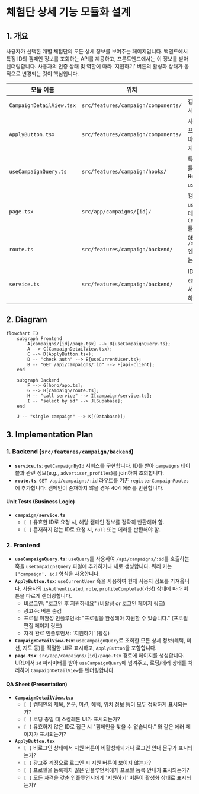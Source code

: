 # 체험단 상세 기능 모듈화 설계

## 1. 개요

사용자가 선택한 개별 체험단의 모든 상세 정보를 보여주는 페이지입니다. 백엔드에서 특정 ID의 캠페인 정보를 조회하는 API를 제공하고, 프론트엔드에서는 이 정보를 받아 렌더링합니다. 사용자의 인증 상태 및 역할에 따라 '지원하기' 버튼의 활성화 상태가 동적으로 변경되는 것이 핵심입니다.

| 모듈 이름 | 위치 | 설명 |
| --- | --- | --- |
| `CampaignDetailView.tsx` | `src/features/campaign/components/` | 캠페인 상세 정보를 표시하는 UI 컴포넌트. |
| `ApplyButton.tsx` | `src/features/campaign/components/` | 사용자의 자격(역할, 프로필 완성 여부)에 따라 상태가 변경되는 지원 버튼. |
| `useCampaignQuery.ts` | `src/features/campaign/hooks/` | 특정 ID의 캠페인 정보를 서버에서 조회하는 React Query `useQuery` 훅. |
| `page.tsx` | `src/app/campaigns/[id]/` | 캠페인 상세 페이지. `useCampaignQuery`로 데이터를 조회하고 `CampaignDetailView`를 렌더링. |
| `route.ts` | `src/features/campaign/backend/` | `GET /api/campaigns/:id` 엔드포인트를 정의하는 Hono 라우터. |
| `service.ts` | `src/features/campaign/backend/` | ID를 기반으로 `campaigns` 테이블에서 단일 레코드를 조회하는 서비스. |

## 2. Diagram

```mermaid
flowchart TD
    subgraph Frontend
        A[campaigns/[id]/page.tsx] --> B{useCampaignQuery.ts};
        A --> C(CampaignDetailView.tsx);
        C --> D(ApplyButton.tsx);
        D -- "check auth" --> E{useCurrentUser.ts};
        B -- "GET /api/campaigns/:id" --> F[api-client];
    end

    subgraph Backend
        F --> G[hono/app.ts];
        G --> H[campaign/route.ts];
        H -- "call service" --> I[campaign/service.ts];
        I -- "select by id" --> J[Supabase];
    end

    J -- "single campaign" --> K[(Database)];
```

## 3. Implementation Plan

### 1. Backend (`src/features/campaign/backend`)

- **`service.ts`**: `getCampaignById` 서비스를 구현합니다. ID를 받아 `campaigns` 테이블과 관련 정보(e.g., `advertiser_profiles`)를 join하여 조회합니다.
- **`route.ts`**: `GET /api/campaigns/:id` 라우트를 기존 `registerCampaignRoutes`에 추가합니다. 캠페인이 존재하지 않을 경우 404 에러를 반환합니다.

#### Unit Tests (Business Logic)

- **`campaign/service.ts`**
    - `[ ]` 유효한 ID로 요청 시, 해당 캠페인 정보를 정확히 반환해야 함.
    - `[ ]` 존재하지 않는 ID로 요청 시, `null` 또는 에러를 반환해야 함.

### 2. Frontend

- **`useCampaignQuery.ts`**: `useQuery`를 사용하여 `/api/campaigns/:id`를 호출하는 훅을 `useCampaignsQuery` 파일에 추가하거나 새로 생성합니다. 쿼리 키는 `['campaign', id]` 형식을 사용합니다.
- **`ApplyButton.tsx`**: `useCurrentUser` 훅을 사용하여 현재 사용자 정보를 가져옵니다. 사용자의 `isAuthenticated`, `role`, `profileCompleted`(가상) 상태에 따라 버튼을 다르게 렌더링합니다.
    - 비로그인: "로그인 후 지원하세요" (비활성 or 로그인 페이지 링크)
    - 광고주: 버튼 숨김
    - 프로필 미완성 인플루언서: "프로필을 완성해야 지원할 수 있습니다." (프로필 편집 페이지 링크)
    - 자격 완료 인플루언서: '지원하기' (활성)
- **`CampaignDetailView.tsx`**: `useCampaignQuery`로 조회한 모든 상세 정보(혜택, 미션, 지도 등)를 적절한 UI로 표시하고, `ApplyButton`을 포함합니다.
- **`page.tsx`**: `src/app/campaigns/[id]/page.tsx` 경로에 페이지를 생성합니다. URL에서 `id` 파라미터를 받아 `useCampaignQuery`에 넘겨주고, 로딩/에러 상태를 처리하며 `CampaignDetailView`를 렌더링합니다.

#### QA Sheet (Presentation)

- **`CampaignDetailView.tsx`**
    - `[ ]` 캠페인의 제목, 본문, 미션, 혜택, 위치 정보 등이 모두 정확하게 표시되는가?
    - `[ ]` 로딩 중일 때 스켈레톤 UI가 표시되는가?
    - `[ ]` 유효하지 않은 ID로 접근 시 "캠페인을 찾을 수 없습니다." 와 같은 에러 페이지가 표시되는가?
- **`ApplyButton.tsx`**
    - `[ ]` 비로그인 상태에서 지원 버튼이 비활성화되거나 로그인 안내 문구가 표시되는가?
    - `[ ]` 광고주 계정으로 로그인 시 지원 버튼이 보이지 않는가?
    - `[ ]` 프로필을 등록하지 않은 인플루언서에게 프로필 등록 안내가 표시되는가?
    - `[ ]` 모든 자격을 갖춘 인플루언서에게 '지원하기' 버튼이 활성화 상태로 표시되는가?

